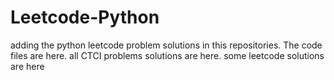 # Leetcode-Python
adding the python leetcode problem solutions in this repositories. 
The code files are here.
all CTCI problems solutions are here.
some leetcode solutions are here













































































































































































































































































































































































































































































































